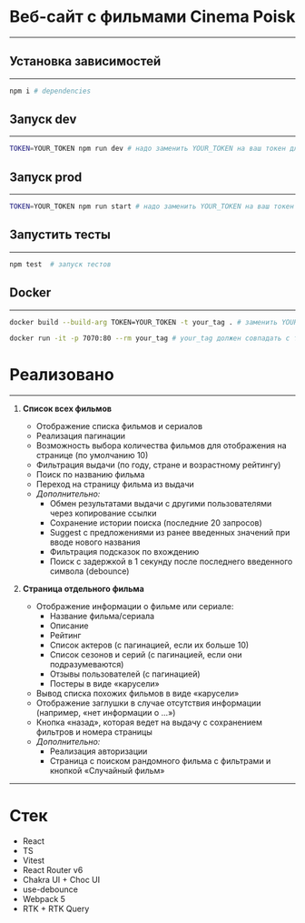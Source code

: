 # Веб-сайт с фильмами Cinema Poisk

---

## Установка зависимостей

---

```bash
npm i # dependencies
```

## Запуск dev

---

```bash
TOKEN=YOUR_TOKEN npm run dev # надо заменить YOUR_TOKEN на ваш токен для апи
```

## Запуск prod

---

```bash
TOKEN=YOUR_TOKEN npm run start # надо заменить YOUR_TOKEN на ваш токен для апи
```

## Запустить тесты

---

```bash
npm test  # запуск тестов
```

## Docker

---

```bash
docker build --build-arg TOKEN=YOUR_TOKEN -t your_tag . # заменить YOUR_TOKEN и по желанию your tag
```

```bash
docker run -it -p 7070:80 --rm your_tag # your_tag должен совпадать с тем, что сверху
```

# Реализовано

---

1. **Список всех фильмов**
    - Отображение списка фильмов и сериалов
    - Реализация пагинации
    - Возможность выбора количества фильмов для отображения на странице (по умолчанию 10)
    - Фильтрация выдачи (по году, стране и возрастному рейтингу)
    - Поиск по названию фильма
    - Переход на страницу фильма из выдачи
    - *Дополнительно:*
        - Обмен результатами выдачи с другими пользователями через копирование ссылки
        - Сохранение истории поиска (последние 20 запросов)
        - Suggest с предложениями из ранее введенных значений при вводе нового названия
        - Фильтрация подсказок по вхождению
        - Поиск с задержкой в 1 секунду после последнего введенного символа (debounce)

2. **Страница отдельного фильма**
    - Отображение информации о фильме или сериале:
        - Название фильма/сериала
        - Описание
        - Рейтинг
        - Список актеров (с пагинацией, если их больше 10)
        - Список сезонов и серий (с пагинацией, если они подразумеваются)
        - Отзывы пользователей (с пагинацией)
        - Постеры в виде «карусели»
    - Вывод списка похожих фильмов в виде «карусели»
    - Отображение заглушки в случае отсутствия информации (например, «нет информации о ...»)
    - Кнопка «назад», которая ведет на выдачу с сохранением фильтров и номера страницы
    - *Дополнительно:*
        - Реализация авторизации
        - Страница с поиском рандомного фильма с фильтрами и кнопкой «Случайный фильм»

---

# Стек

+ React
+ TS
+ Vitest
+ React Router v6
+ Chakra UI + Choc UI
+ use-debounce
+ Webpack 5
+ RTK + RTK Query
